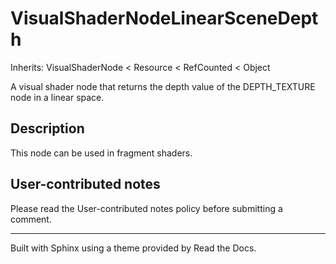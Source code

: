 # VisualShaderNodeLinearSceneDepth

Inherits: VisualShaderNode < Resource < RefCounted < Object

A visual shader node that returns the depth value of the DEPTH_TEXTURE node in
a linear space.

## Description

This node can be used in fragment shaders.

## User-contributed notes

Please read the User-contributed notes policy before submitting a comment.

* * *

Built with Sphinx using a theme provided by Read the Docs.

